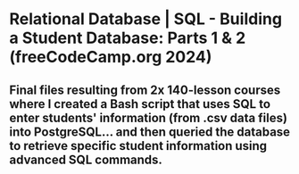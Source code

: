 # Relational Database | SQL - Building a Student Database: Parts 1 & 2 (freeCodeCamp.org 2024)
## Final files resulting from 2x 140-lesson courses where I created a Bash script that uses SQL to enter students' information (from .csv data files) into PostgreSQL... and then queried the database to retrieve specific student information using advanced SQL commands.
